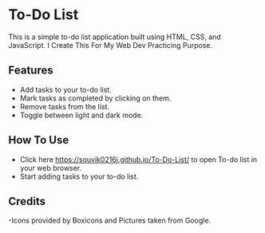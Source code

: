 # To-Do List

This is a simple to-do list application built using HTML, CSS, and JavaScript. I Create This For My Web Dev Practicing Purpose.

## Features

- Add tasks to your to-do list.
- Mark tasks as completed by clicking on them.
- Remove tasks from the list.
- Toggle between light and dark mode.

## How To Use

- Click here https://souvik0216j.github.io/To-Do-List/ to open To-do list in your web browser.
- Start adding tasks to your to-do list.

## Credits

-Icons provided by Boxicons and Pictures taken from Google.
